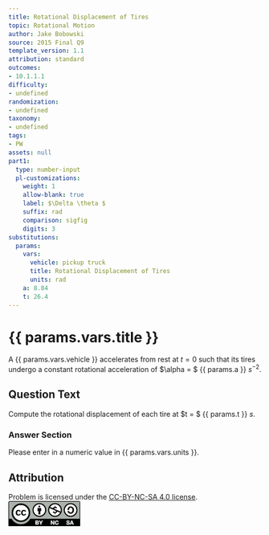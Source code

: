 ```yaml
---
title: Rotational Displacement of Tires
topic: Rotational Motion
author: Jake Bobowski
source: 2015 Final Q9
template_version: 1.1
attribution: standard
outcomes:
- 10.1.1.1
difficulty:
- undefined
randomization:
- undefined
taxonomy:
- undefined
tags:
- PW
assets: null
part1:
  type: number-input
  pl-customizations:
    weight: 1
    allow-blank: true
    label: $\Delta \theta $
    suffix: rad
    comparison: sigfig
    digits: 3
substitutions:
  params:
    vars:
      vehicle: pickup truck
      title: Rotational Displacement of Tires
      units: rad
    a: 8.84
    t: 26.4
---
```

# {{ params.vars.title }}
A {{ params.vars.vehicle }} accelerates from rest at $t = 0$ such that its tires undergo a constant rotational acceleration of $\alpha = $ {{ params.a }} $s^{-2}$.

## Question Text

Compute the rotational displacement of each tire at $t = $ {{ params.t }} $s$.

### Answer Section

Please enter in a numeric value in {{ params.vars.units }}.

## Attribution

Problem is licensed under the [CC-BY-NC-SA 4.0 license](https://creativecommons.org/licenses/by-nc-sa/4.0/).<br> ![The Creative Commons 4.0 license requiring attribution-BY, non-commercial-NC, and share-alike-SA license.](https://raw.githubusercontent.com/firasm/bits/master/by-nc-sa.png)